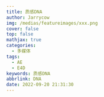 ```yaml
---
title: 质感DNA
author: Jarrycow
img: /medias/featureimages/xxx.png
cover: false
top: false
mathjax: true
categories:
  - 多媒体
tags:
  - AE
  - E4D
keywords: 质感DNA
abbrlink: DNA
date: 2022-09-20 21:31:30
---
```




<!--more-->